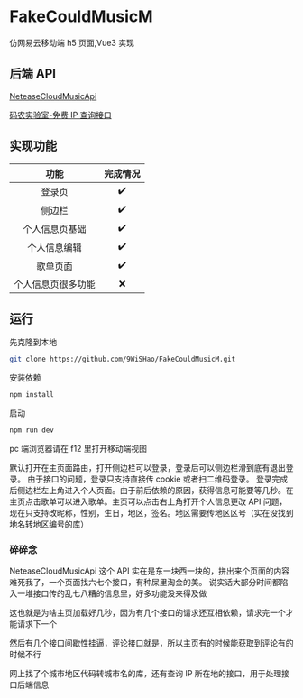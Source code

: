 # FakeCouldMusicM

仿网易云移动端 h5 页面,Vue3 实现

## 后端 API

[NeteaseCloudMusicApi](https://github.com/Binaryify/NeteaseCloudMusicApi)

[码农实验室-免费 IP 查询接口](https://www.fkcoder.com/)

## 实现功能

|        功能        | 完成情况 |
| :----------------: | :------: |
|       登录页       |    ✔️    |
|       侧边栏       |    ✔️    |
|   个人信息页基础   |    ✔️    |
|    个人信息编辑    |    ✔️    |
|      歌单页面      |    ✔️    |
| 个人信息页很多功能 |    ❌    |

## 运行

先克隆到本地

```bash
git clone https://github.com/9WiSHao/FakeCouldMusicM.git
```

安装依赖

```bash
npm install
```

启动

```bash
npm run dev
```

pc 端浏览器请在 f12 里打开移动端视图

默认打开在主页面路由，打开侧边栏可以登录，登录后可以侧边栏滑到底有退出登录。 由于接口的问题，登录只支持直接传 cookie 或者扫二维码登录。
登录完成后侧边栏左上角进入个人页面。由于前后依赖的原因，获得信息可能要等几秒。在主页点击歌单可以进入歌单。主页可以点击右上角打开个人信息更改
API 问题，现在只支持改昵称，性别，生日，地区，签名。地区需要传地区区号（实在没找到地名转地区编号的库）

### 碎碎念

NeteaseCloudMusicApi 这个 API 实在是东一块西一块的，拼出来个页面的内容难死我了，一个页面找六七个接口，有种屎里淘金的美。
说实话大部分时间都陷入一堆接口传的乱七八糟的信息里，好多功能没来得及做

这也就是为啥主页加载好几秒，因为有几个接口的请求还互相依赖，请求完一个才能请求下一个

然后有几个接口间歇性挂逼，评论接口就是，所以主页有的时候能获取到评论有的时候不行

网上找了个城市地区代码转城市名的库，还有查询 IP 所在地的接口，用于处理接口后端信息
